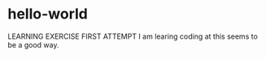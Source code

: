 # hello-world
LEARNING EXERCISE FIRST ATTEMPT 
I am learing coding at this seems to be a good way. 

